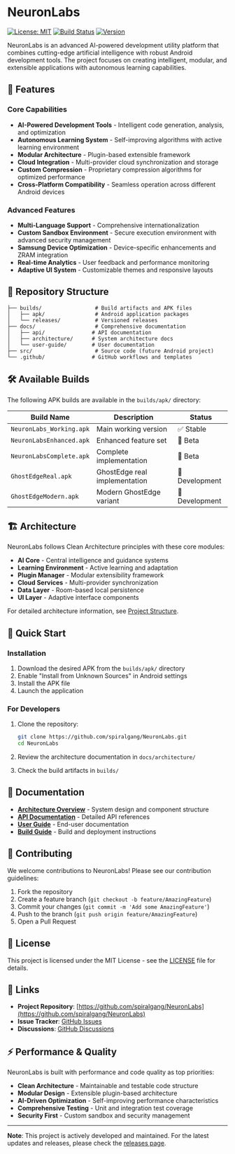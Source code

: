 # NeuronLabs

[![License: MIT](https://img.shields.io/badge/License-MIT-yellow.svg)](https://opensource.org/licenses/MIT)
[![Build Status](https://img.shields.io/badge/build-passing-brightgreen.svg)]()
[![Version](https://img.shields.io/badge/version-v2.5-blue.svg)]()

NeuronLabs is an advanced AI-powered development utility platform that combines cutting-edge artificial intelligence with robust Android development tools. The project focuses on creating intelligent, modular, and extensible applications with autonomous learning capabilities.

## 🚀 Features

### Core Capabilities
- **AI-Powered Development Tools** - Intelligent code generation, analysis, and optimization
- **Autonomous Learning System** - Self-improving algorithms with active learning environment
- **Modular Architecture** - Plugin-based extensible framework
- **Cloud Integration** - Multi-provider cloud synchronization and storage
- **Custom Compression** - Proprietary compression algorithms for optimized performance
- **Cross-Platform Compatibility** - Seamless operation across different Android devices

### Advanced Features
- **Multi-Language Support** - Comprehensive internationalization
- **Custom Sandbox Environment** - Secure execution environment with advanced security management
- **Samsung Device Optimization** - Device-specific enhancements and ZRAM integration
- **Real-time Analytics** - User feedback and performance monitoring
- **Adaptive UI System** - Customizable themes and responsive layouts

## 📁 Repository Structure

```
├── builds/                 # Build artifacts and APK files
│   ├── apk/                # Android application packages
│   └── releases/           # Versioned releases
├── docs/                   # Comprehensive documentation
│   ├── api/               # API documentation
│   ├── architecture/      # System architecture docs
│   └── user-guide/        # User documentation
├── src/                    # Source code (future Android project)
└── .github/               # GitHub workflows and templates
```

## 🛠️ Available Builds

The following APK builds are available in the `builds/apk/` directory:

| Build Name | Description | Status |
|------------|-------------|--------|
| `NeuronLabs_Working.apk` | Main working version | ✅ Stable |
| `NeuronLabsEnhanced.apk` | Enhanced feature set | 🚧 Beta |
| `NeuronLabsComplete.apk` | Complete implementation | 🚧 Beta |
| `GhostEdgeReal.apk` | GhostEdge real implementation | 🚧 Development |
| `GhostEdgeModern.apk` | Modern GhostEdge variant | 🚧 Development |

## 🏗️ Architecture

NeuronLabs follows Clean Architecture principles with these core modules:

- **AI Core** - Central intelligence and guidance systems
- **Learning Environment** - Active learning and adaptation
- **Plugin Manager** - Modular extensibility framework  
- **Cloud Services** - Multi-provider synchronization
- **Data Layer** - Room-based local persistence
- **UI Layer** - Adaptive interface components

For detailed architecture information, see [Project Structure](docs/architecture/PROJECT_STRUCTURE.md).

## 🚀 Quick Start

### Installation

1. Download the desired APK from the `builds/apk/` directory
2. Enable "Install from Unknown Sources" in Android settings
3. Install the APK file
4. Launch the application

### For Developers

1. Clone the repository:
   ```bash
   git clone https://github.com/spiralgang/NeuronLabs.git
   cd NeuronLabs
   ```

2. Review the architecture documentation in `docs/architecture/`
3. Check the build artifacts in `builds/`

## 📖 Documentation

- **[Architecture Overview](docs/architecture/PROJECT_STRUCTURE.md)** - System design and component structure
- **[API Documentation](docs/api/)** - Detailed API references
- **[User Guide](docs/user-guide/)** - End-user documentation
- **[Build Guide](builds/README.md)** - Build and deployment instructions

## 🤝 Contributing

We welcome contributions to NeuronLabs! Please see our contribution guidelines:

1. Fork the repository
2. Create a feature branch (`git checkout -b feature/AmazingFeature`)
3. Commit your changes (`git commit -m 'Add some AmazingFeature'`)
4. Push to the branch (`git push origin feature/AmazingFeature`)
5. Open a Pull Request

## 📄 License

This project is licensed under the MIT License - see the [LICENSE](LICENSE) file for details.

## 🔗 Links

- **Project Repository**: [https://github.com/spiralgang/NeuronLabs](https://github.com/spiralgang/NeuronLabs)
- **Issue Tracker**: [GitHub Issues](https://github.com/spiralgang/NeuronLabs/issues)
- **Discussions**: [GitHub Discussions](https://github.com/spiralgang/NeuronLabs/discussions)

## ⚡ Performance & Quality

NeuronLabs is built with performance and code quality as top priorities:

- **Clean Architecture** - Maintainable and testable code structure
- **Modular Design** - Extensible plugin-based architecture
- **AI-Driven Optimization** - Self-improving performance characteristics
- **Comprehensive Testing** - Unit and integration test coverage
- **Security First** - Custom sandbox and security management

---

**Note**: This project is actively developed and maintained. For the latest updates and releases, please check the [releases page](https://github.com/spiralgang/NeuronLabs/releases).
